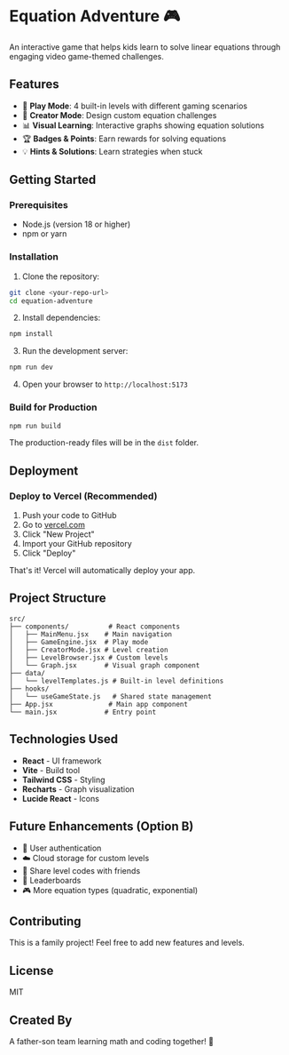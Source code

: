 # Equation Adventure 🎮

An interactive game that helps kids learn to solve linear equations through engaging video game-themed challenges.

## Features

- 🎯 **Play Mode**: 4 built-in levels with different gaming scenarios
- 🎨 **Creator Mode**: Design custom equation challenges
- 📊 **Visual Learning**: Interactive graphs showing equation solutions
- 🏆 **Badges & Points**: Earn rewards for solving equations
- 💡 **Hints & Solutions**: Learn strategies when stuck

## Getting Started

### Prerequisites

- Node.js (version 18 or higher)
- npm or yarn

### Installation

1. Clone the repository:
```bash
git clone <your-repo-url>
cd equation-adventure
```

2. Install dependencies:
```bash
npm install
```

3. Run the development server:
```bash
npm run dev
```

4. Open your browser to `http://localhost:5173`

### Build for Production

```bash
npm run build
```

The production-ready files will be in the `dist` folder.

## Deployment

### Deploy to Vercel (Recommended)

1. Push your code to GitHub
2. Go to [vercel.com](https://vercel.com)
3. Click "New Project"
4. Import your GitHub repository
5. Click "Deploy"

That's it! Vercel will automatically deploy your app.

## Project Structure

```
src/
├── components/          # React components
│   ├── MainMenu.jsx    # Main navigation
│   ├── GameEngine.jsx  # Play mode
│   ├── CreatorMode.jsx # Level creation
│   ├── LevelBrowser.jsx # Custom levels
│   └── Graph.jsx       # Visual graph component
├── data/
│   └── levelTemplates.js # Built-in level definitions
├── hooks/
│   └── useGameState.js   # Shared state management
├── App.jsx              # Main app component
└── main.jsx            # Entry point
```

## Technologies Used

- **React** - UI framework
- **Vite** - Build tool
- **Tailwind CSS** - Styling
- **Recharts** - Graph visualization
- **Lucide React** - Icons

## Future Enhancements (Option B)

- 🔐 User authentication
- ☁️ Cloud storage for custom levels
- 🔗 Share level codes with friends
- 🏅 Leaderboards
- 🎮 More equation types (quadratic, exponential)

## Contributing

This is a family project! Feel free to add new features and levels.

## License

MIT

## Created By

A father-son team learning math and coding together! 🚀
